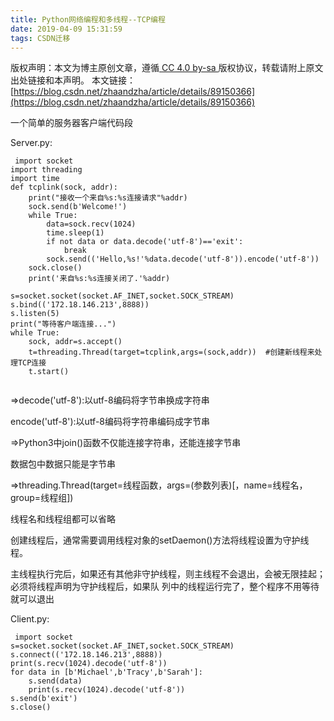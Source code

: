 ```yaml
---
title: Python网络编程和多线程--TCP编程
date: 2019-04-09 15:31:59
tags: CSDN迁移
---
```

 [ ](http://creativecommons.org/licenses/by-sa/4.0/) 版权声明：本文为博主原创文章，遵循[ CC 4.0 by-sa ](http://creativecommons.org/licenses/by-sa/4.0/)版权协议，转载请附上原文出处链接和本声明。  本文链接：[https://blog.csdn.net/zhaandzha/article/details/89150366](https://blog.csdn.net/zhaandzha/article/details/89150366)   
    
   一个简单的服务器客户端代码段

 Server.py:

 
```
 import socket
import threading
import time
def tcplink(sock, addr):
    print("接收一个来自%s:%s连接请求"%addr)
    sock.send(b'Welcome!')
    while True:
        data=sock.recv(1024)
        time.sleep(1)
        if not data or data.decode('utf-8')=='exit':
            break
        sock.send(('Hello,%s!'%data.decode('utf-8')).encode('utf-8'))
    sock.close()
    print('来自%s:%s连接关闭了.'%addr)

s=socket.socket(socket.AF_INET,socket.SOCK_STREAM)
s.bind(('172.18.146.213',8888))
s.listen(5)
print("等待客户端连接...")
while True:
    sock, addr=s.accept()
    t=threading.Thread(target=tcplink,args=(sock,addr))  #创建新线程来处理TCP连接
    t.start()


```
 =>decode('utf-8'):以utf-8编码将字节串换成字符串

 encode('utf-8'):以utf-8编码将字符串编码成字节串

 =>Python3中join()函数不仅能连接字符串，还能连接字节串

 数据包中数据只能是字节串

 =>threading.Thread(target=线程函数，args=(参数列表)[，name=线程名，group=线程组])

 线程名和线程组都可以省略

 创建线程后，通常需要调用线程对象的setDaemon()方法将线程设置为守护线程。

 主线程执行完后，如果还有其他非守护线程，则主线程不会退出，会被无限挂起；必须将线程声明为守护线程后，如果队 列中的线程运行完了，整个程序不用等待就可以退出

 Client.py:

 
```
 import socket
s=socket.socket(socket.AF_INET,socket.SOCK_STREAM)
s.connect(('172.18.146.213',8888))
print(s.recv(1024).decode('utf-8'))
for data in [b'Michael',b'Tracy',b'Sarah']:
    s.send(data)
    print(s.recv(1024).decode('utf-8'))
s.send(b'exit')
s.close()
```
 

   
 